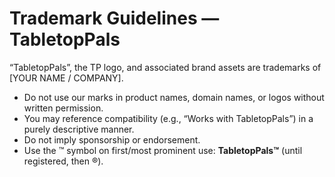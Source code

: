 # Trademark Guidelines — TabletopPals

“TabletopPals”, the TP logo, and associated brand assets are trademarks of [YOUR NAME / COMPANY].

- Do not use our marks in product names, domain names, or logos without written permission.
- You may reference compatibility (e.g., “Works with TabletopPals”) in a purely descriptive manner.
- Do not imply sponsorship or endorsement.
- Use the ™ symbol on first/most prominent use: **TabletopPals™** (until registered, then ®).
